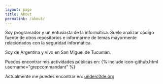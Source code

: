 ```yaml
---
layout: page
title: About
permalink: /about/
---
```


Soy programador y un entusiasta de la informática. Suelo analizar código fuente de otros repositorios e informarme de temas mayormente relacionados con la seguridad informática.

Soy de Argentina y vivo en San Miguel de Tucumán.

Puedes encontrar mis actividades públicas en:
{% include icon-github.html username="grepcommandant" %}

Actualmente me puedes encontrar en:
[underc0de.org](https://underc0de.org/foro/)